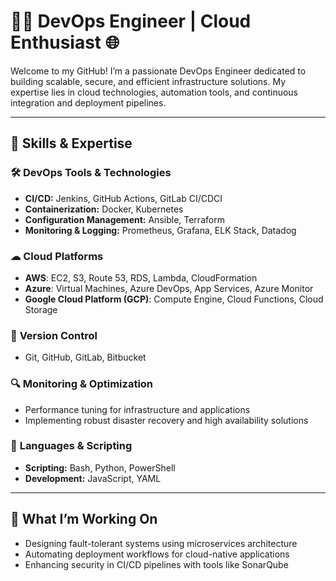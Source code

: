 # 👨‍💻 DevOps Engineer | Cloud Enthusiast 🌐

Welcome to my GitHub! I’m a passionate DevOps Engineer dedicated to building scalable, secure, and efficient infrastructure solutions. My expertise lies in cloud technologies, automation tools, and continuous integration and deployment pipelines.

---

## 🚀 Skills & Expertise

### 🛠 **DevOps Tools & Technologies**

- **CI/CD:** Jenkins, GitHub Actions, GitLab CI/CDCI
- **Containerization:** Docker, Kubernetes
- **Configuration Management:** Ansible, Terraform
- **Monitoring & Logging:** Prometheus, Grafana, ELK Stack, Datadog

### ☁ **Cloud Platforms**

- **AWS**: EC2, S3, Route 53, RDS, Lambda, CloudFormation
- **Azure**: Virtual Machines, Azure DevOps, App Services, Azure Monitor
- **Google Cloud Platform (GCP)**: Compute Engine, Cloud Functions, Cloud Storage

### 🔄 **Version Control**

- Git, GitHub, GitLab, Bitbucket

### 🔍 **Monitoring & Optimization**

- Performance tuning for infrastructure and applications
- Implementing robust disaster recovery and high availability solutions

### 📜 **Languages & Scripting**

- **Scripting:** Bash, Python, PowerShell
- **Development:** JavaScript, YAML

---

## 🎯 **What I’m Working On**

- Designing fault-tolerant systems using microservices architecture
- Automating deployment workflows for cloud-native applications
- Enhancing security in CI/CD pipelines with tools like SonarQube

